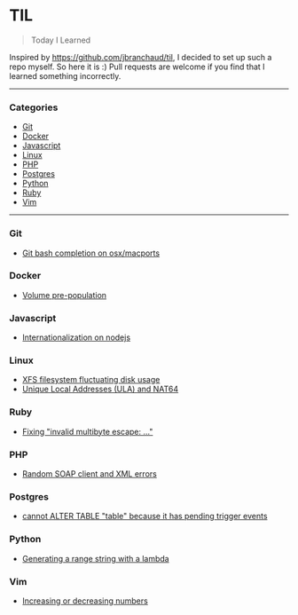 # TIL

> Today I Learned

Inspired by https://github.com/jbranchaud/til, I decided to set up such a repo myself. So here it is :)
Pull requests are welcome if you find that I learned something incorrectly.

---

### Categories

* [Git](#git)
* [Docker](#docker)
* [Javascript](#javascript)
* [Linux](#linux)
* [PHP](#php)
* [Postgres](#postgres)
* [Python](#python)
* [Ruby](#ruby)
* [Vim](#vim)

---

### Git

- [Git bash completion on osx/macports](git/osx-macports-bash-completion.md)

### Docker

- [Volume pre-population](docker/volume-pre-population.md)

### Javascript

- [Internationalization on nodejs](javascript/i18n-nodejs.md)

### Linux

- [XFS filesystem fluctuating disk usage](linux/xfs-fluctuating-disk-usage.md)
- [Unique Local Addresses (ULA) and NAT64](linux/ipv6-ula-nat64.md)

### Ruby

- [Fixing "invalid multibyte escape: ..."](ruby/fix-invalid-multibyte-escape.md)

### PHP

- [Random SOAP client and XML errors](php/random-soapclient-errors.md)

### Postgres

- [cannot ALTER TABLE "table" because it has pending trigger events](postgres/alter-table-pending-triggers.md)


### Python

- [Generating a range string with a lambda](python/xrange-lambda.md)

### Vim

- [Increasing or decreasing numbers](vim/increasing-or-decreasing-numbers.md)
